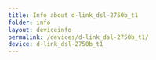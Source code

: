 ```yaml
---
title: Info about d-link_dsl-2750b_t1
folder: info
layout: deviceinfo
permalink: /devices/d-link_dsl-2750b_t1/
device: d-link_dsl-2750b_t1
---
```


